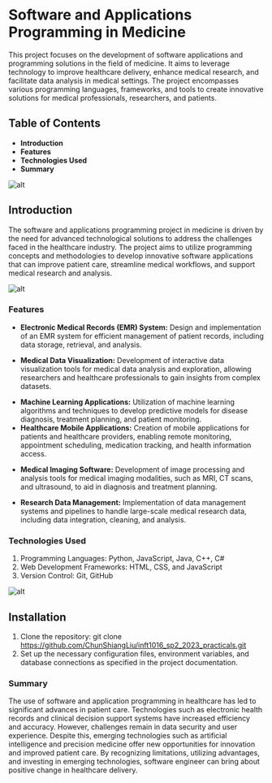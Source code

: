 # Software and Applications Programming in Medicine

This project focuses on the development of software applications and programming solutions in the field of medicine. It aims to leverage technology to improve healthcare delivery, enhance medical research, and facilitate data analysis in medical settings. The project encompasses various programming languages, frameworks, and tools to create innovative solutions for medical professionals, researchers, and patients.

## Table of Contents
- __Introduction__
- __Features__
- __Technologies Used__
- __Summary__


![alt](https://os-system.com/blog/wp-content/uploads/2020/08/Types-of-medical-software.png)

## Introduction
The software and applications programming project in medicine is driven by the need for advanced technological solutions to address the challenges faced in the healthcare industry. The project aims to utilize programming concepts and methodologies to develop innovative software applications that can improve patient care, streamline medical workflows, and support medical research and analysis.

![alt](https://os-system.com/blog/wp-content/uploads/2020/08/diagnostic-and-research-software-1536x605.jpg)

### Features
- **Electronic Medical Records (EMR) System:** Design and implementation of an EMR system for efficient management of patient records, including data storage, retrieval, and analysis.
* **Medical Data Visualization:** Development of interactive data visualization tools for medical data analysis and exploration, allowing researchers and healthcare professionals to gain insights from complex datasets.
- **Machine Learning Applications:** Utilization of machine learning algorithms and techniques to develop predictive models for disease diagnosis, treatment planning, and patient monitoring.
- **Healthcare Mobile Applications:** Creation of mobile applications for patients and healthcare providers, enabling remote monitoring, appointment scheduling, medication tracking, and health information access.
* **Medical Imaging Software:** Development of image processing and analysis tools for medical imaging modalities, such as MRI, CT scans, and ultrasound, to aid in diagnosis and treatment planning.
- **Research Data Management:** Implementation of data management systems and pipelines to handle large-scale medical research data, including data integration, cleaning, and analysis.

### Technologies Used
1. Programming Languages: Python, JavaScript, Java, C++, C#
2. Web Development Frameworks: HTML, CSS, and JavaScript
3. Version Control: Git, GitHub

![alt](https://os-system.com/blog/wp-content/uploads/2020/08/hospital-management-software.jpg)


## Installation
1. Clone the repository: git clone https://github.com/ChunShiangLiu/inft1016_sp2_2023_practicals.git
2. Set up the necessary configuration files, environment variables, and database connections as specified in the project documentation.

### Summary
The use of software and application programming in healthcare has led to significant advances in patient care. Technologies such as electronic health records and clinical decision support systems have increased efficiency and accuracy. However, challenges remain in data security and user experience. Despite this, emerging technologies such as artificial intelligence and precision medicine offer new opportunities for innovation and improved patient care. By recognizing limitations, utilizing advantages, and investing in emerging technologies, software engineer can bring about positive change in healthcare delivery.
